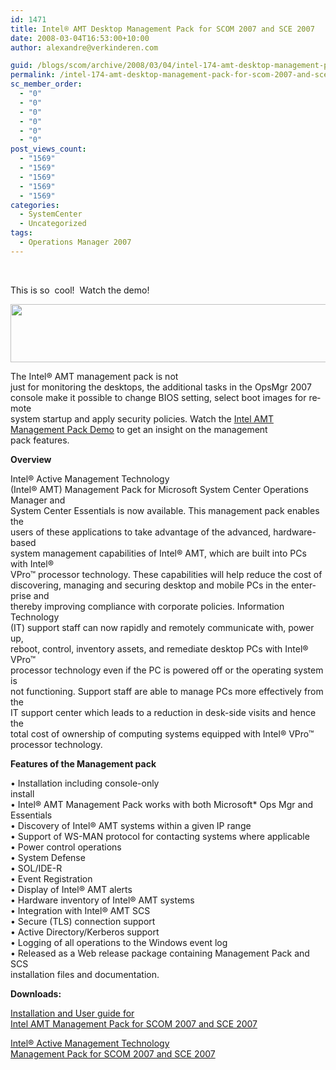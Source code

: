 ```yaml
---
id: 1471
title: Intel® AMT Desktop Management Pack for SCOM 2007 and SCE 2007
date: 2008-03-04T16:53:00+10:00
author: alexandre@verkinderen.com

guid: /blogs/scom/archive/2008/03/04/intel-174-amt-desktop-management-pack-for-scom-2007-and-sce-2007.aspx
permalink: /intel-174-amt-desktop-management-pack-for-scom-2007-and-sce-2007-2/
sc_member_order:
  - "0"
  - "0"
  - "0"
  - "0"
  - "0"
  - "0"
post_views_count:
  - "1569"
  - "1569"
  - "1569"
  - "1569"
  - "1569"
categories:
  - SystemCenter
  - Uncategorized
tags:
  - Operations Manager 2007
---
```

&nbsp;

<span lang="EN-GB">This is so&nbsp; cool!&nbsp; Watch the demo!</span><span lang="NL"></span>

<span lang="NL"><!--[if gte vml 1]>--></p> 

<p>
  <!--[if !vml]-->
  
  <img src="/Users/ALEXAN%7E1/AppData/Local/Temp/msohtmlclip1/01/clip_image001.gif" height="93" width="580" /><!--[endif]--></span>
  
  <span lang="NL"></span>
</p>

<p>
  <span lang="EN-GB">The Intel® AMT management pack is not<br /> just for monitoring the desktops, the additional tasks in the OpsMgr 2007<br /> console make it possible to change BIOS setting, select boot images for remote<br /> system startup and apply security policies. Watch the </span><span lang="NL"><a href="http://softwarecommunity.intel.com/videos/home.aspx?fn=1362"><span lang="EN-GB">Intel AMT Management Pack Demo</span></a></span><span lang="EN-GB"> to get an insight on the management<br /> pack features.&nbsp;&nbsp; </span><span lang="NL"></span>
</p>

<p>
  <b><span lang="NL">Overview</span></b><span lang="NL"> </span><span lang="NL"></span>
</p>

<p>
  <span lang="EN-GB">Intel® Active Management Technology<br /> (Intel® AMT) Management Pack for Microsoft System Center Operations Manager and<br /> System Center Essentials is now available. This management pack enables the<br /> users of these applications to take advantage of the advanced, hardware-based<br /> system management capabilities of Intel® AMT, which are built into PCs with Intel®<br /> VPro™ processor technology. These capabilities will help reduce the cost of<br /> discovering, managing and securing desktop and mobile PCs in the enterprise and<br /> thereby improving compliance with corporate policies. Information Technology<br /> (IT) support staff can now rapidly and remotely communicate with, power up,<br /> reboot, control, inventory assets, and remediate desktop PCs with Intel® VPro™<br /> processor technology even if the PC is powered off or the operating system is<br /> not functioning. Support staff are able to manage PCs more effectively from the<br /> IT support center which leads to a reduction in desk-side visits and hence the<br /> total cost of ownership of computing systems equipped with Intel® VPro™<br /> processor technology. </span><span lang="NL"></span>
</p>

<p>
  <b><span lang="EN-GB">Features of the Management pack</span></b><span lang="EN-GB"> </span><span lang="NL"></span>
</p>

<p>
  <span lang="EN-GB">• Installation including console-only<br /> install<br /> • Intel® AMT Management Pack works with both Microsoft* Ops Mgr and Essentials<br /> • Discovery of Intel® AMT systems within a given IP range<br /> • Support of WS-MAN protocol for contacting systems where applicable<br /> • Power control operations<br /> • System Defense<br /> • SOL/IDE-R<br /> • Event Registration<br /> • Display of Intel® AMT alerts<br /> • Hardware inventory of Intel® AMT systems<br /> • Integration with Intel® AMT SCS<br /> • Secure (TLS) connection support<br /> • Active Directory/Kerberos support<br /> • Logging of all operations to the Windows event log<br /> • Released as a Web release package containing Management Pack and SCS<br /> installation files and documentation. </span><span lang="NL"></span>
</p>

<p>
  <b><span lang="EN-GB">Downloads:</span></b><span lang="EN-GB"> </span><span lang="NL"></span>
</p>

<p>
  <span lang="NL"><a href="http://softwarecommunity.intel.com/isn/downloads/Manageability/Intel_AMT_MP_Guide.pdf"><span lang="EN-GB">Installation and User guide for<br /> Intel AMT Management Pack for SCOM 2007 and SCE 2007</span></a> </span><span lang="NL"></span>
</p>

<p>
  <span lang="NL"><a href="http://softwarecommunity.intel.com/articles/eng/3682.htm"><span lang="EN-GB">Intel® Active Management Technology<br /> Management Pack for SCOM 2007 and SCE 2007</span></a> </span><span lang="NL"></span>
</p>

<p>
  &nbsp;
</p>
